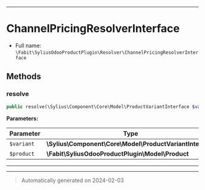 ***

# ChannelPricingResolverInterface





* Full name: `\Fabit\SyliusOdooProductPlugin\Resolver\ChannelPricingResolverInterface`



## Methods


### resolve



```php
public resolve(\Sylius\Component\Core\Model\ProductVariantInterface $variant, \Fabit\SyliusOdooProductPlugin\Model\Product $product): \Sylius\Component\Core\Model\ChannelPricingInterface
```








**Parameters:**

| Parameter | Type | Description |
|-----------|------|-------------|
| `$variant` | **\Sylius\Component\Core\Model\ProductVariantInterface** |  |
| `$product` | **\Fabit\SyliusOdooProductPlugin\Model\Product** |  |





***


***
> Automatically generated on 2024-02-03
